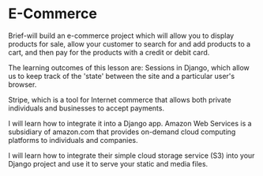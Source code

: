 # E-Commerce

Brief-will build an e-commerce project which will allow you to display products for sale, allow your customer to search for and add products to a cart, and then pay for the products with a credit or debit card.

The learning outcomes of this lesson are: Sessions in Django, which allow us to keep track of the 'state' between the site and a particular user's browser.

Stripe, which is a tool for Internet commerce that allows both private individuals and businesses to accept payments.

I will learn how to integrate it into a Django app.
Amazon Web Services is a subsidiary of amazon.com that provides on-demand cloud computing platforms to individuals and companies.

I will learn how to integrate their simple cloud storage service (S3) into your Django project and use it to serve your static and media files.